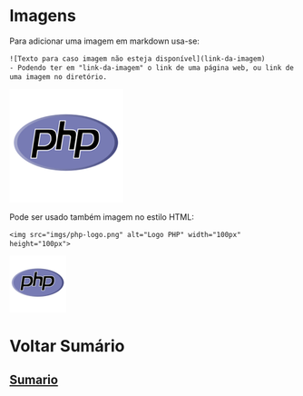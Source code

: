# Imagens
Para adicionar uma imagem em markdown usa-se:

```
![Texto para caso imagem não esteja disponível](link-da-imagem)
- Podendo ter em "link-da-imagem" o link de uma página web, ou link de uma imagem no diretório.
```

![Logo PHP](imgs/php-logo.png)


Pode ser usado também imagem no estilo HTML:
```
<img src="imgs/php-logo.png" alt="Logo PHP" width="100px" height="100px">
```

<img src="imgs/php-logo.png" alt="Logo PHP" width="100px" height="100px">

# Voltar Sumário
## [Sumario](0-Sumario)

